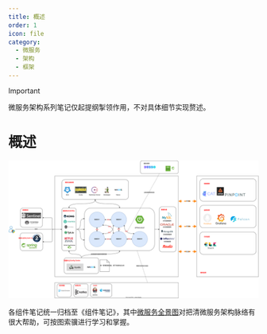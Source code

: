 ```yaml
---
title: 概述
order: 1
icon: file
category:
  - 微服务	
  - 架构
  - 框架
---
```


> [!important]
> 微服务架构系列笔记仅起提纲掣领作用，不对具体细节实现赘述。

# 概述

![微服务技术鸟瞰图](../images/微服务技术鸟瞰图.svg)

各组件笔记统一归档至《组件笔记》，其中[微服务全景图](https://seata.apache.org/zh-cn/solution)对把清微服务架构脉络有很大帮助，可按图索骥进行学习和掌握。

